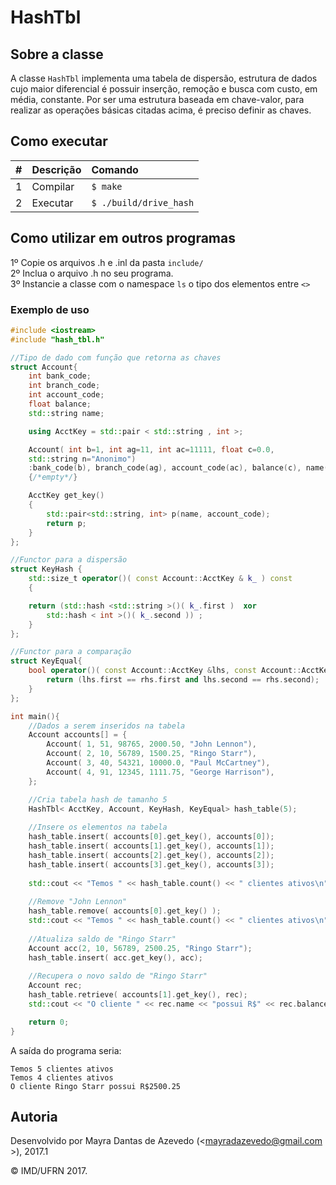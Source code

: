 # HashTbl

## Sobre a classe

A classe ```HashTbl``` implementa uma tabela de dispersão, estrutura de dados cujo maior diferencial é possuir inserção, remoção e busca com custo, em média, constante. Por ser uma estrutura baseada em chave-valor, para realizar as operações básicas citadas acima, é preciso definir as chaves.

## Como executar

| #       | Descrição           | Comando  |
| :------------- |:-------------| :-----|
| 1      | Compilar | ```$ make``` |
| 2      | Executar   | ```$ ./build/drive_hash``` |

## Como utilizar em outros programas

1º Copie os arquivos .h e .inl da pasta ```include/```<br/>
2º Inclua o arquivo .h no seu programa.<br/>
3º Instancie a classe com o namespace ```ls```  o tipo dos elementos entre ```<>```

### Exemplo de uso
```cpp
#include <iostream>
#include "hash_tbl.h"

//Tipo de dado com função que retorna as chaves
struct Account{
    int bank_code;
    int branch_code;
    int account_code;
    float balance;
    std::string name;

    using AcctKey = std::pair < std::string , int >;

    Account( int b=1, int ag=11, int ac=11111, float c=0.0, 
    std::string n="Anonimo")
    :bank_code(b), branch_code(ag), account_code(ac), balance(c), name(n)
    {/*empty*/}

    AcctKey get_key()
    {
        std::pair<std::string, int> p(name, account_code);
        return p; 
    }
};

//Functor para a dispersão
struct KeyHash {
    std::size_t operator()( const Account::AcctKey & k_ ) const
    {

    return (std::hash <std::string >()( k_.first )  xor
        std::hash < int >()( k_.second )) ;
    }
};

//Functor para a comparação
struct KeyEqual{
    bool operator()( const Account::AcctKey &lhs, const Account::AcctKey &rhs) const{
        return (lhs.first == rhs.first and lhs.second == rhs.second);
    }
};

int main(){
    //Dados a serem inseridos na tabela
    Account accounts[] = {
        Account( 1, 51, 98765, 2000.50, "John Lennon"),
        Account( 2, 10, 56789, 1500.25, "Ringo Starr"),
        Account( 3, 40, 54321, 10000.0, "Paul McCartney"),
        Account( 4, 91, 12345, 1111.75, "George Harrison"),
    };

    //Cria tabela hash de tamanho 5
    HashTbl< AcctKey, Account, KeyHash, KeyEqual> hash_table(5);
    
    //Insere os elementos na tabela
    hash_table.insert( accounts[0].get_key(), accounts[0]);
    hash_table.insert( accounts[1].get_key(), accounts[1]);
    hash_table.insert( accounts[2].get_key(), accounts[2]);
    hash_table.insert( accounts[3].get_key(), accounts[3]);
    
    std::cout << "Temos " << hash_table.count() << " clientes ativos\n";
    
    //Remove "John Lennon"
    hash_table.remove( accounts[0].get_key() );
    std::cout << "Temos " << hash_table.count() << " clientes ativos\n";
    
    //Atualiza saldo de "Ringo Starr" 
    Account acc(2, 10, 56789, 2500.25, "Ringo Starr");
    hash_table.insert( acc.get_key(), acc);
    
    //Recupera o novo saldo de "Ringo Starr"
    Account rec;
    hash_table.retrieve( accounts[1].get_key(), rec);
    std::cout << "O cliente " << rec.name << "possui R$" << rec.balance << std::endl;

    return 0;
}
```

A saída do programa seria:
```
Temos 5 clientes ativos
Temos 4 clientes ativos
O cliente Ringo Starr possui R$2500.25
```


## Autoria

Desenvolvido por Mayra Dantas de Azevedo (<mayradazevedo@gmail.com >), 2017.1

&copy; IMD/UFRN 2017.
